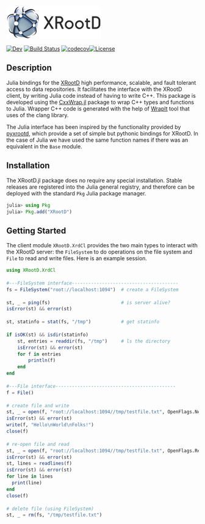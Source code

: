 [![XRootD](docs/src/assets/xrootd-logo.png)](https://xrootd.slac.stanford.edu)


[![Dev](https://img.shields.io/badge/docs-dev-blue.svg)](https:///JuliaHEP.github.io/XRootD.jl/dev/)
[![Build Status](https://github.com/JuliaHEP/XRootD.jl/workflows/CI/badge.svg)](https://github.com/JuliaHEP/XRootD.jl/actions)
[![codecov](https://codecov.io/gh/JuliaHEP/XRootD.jl/graph/badge.svg?token=AS74WXOYT6)](https://codecov.io/gh/JuliaHEP/XRootD.jl)[![License](https://img.shields.io/badge/license-LGPL-blue.svg)](LICENSE)

## Description

Julia bindings for the [XRootD](https://xrootd.slac.stanford.edu) high performance, scalable, and fault tolerant access to data repositories. It facilitates the interface with the XRootD client, by writing Julia code instead of having to write C++.
This package is developed using the [CxxWrap.jl](https://github.com/JuliaInterop/CxxWrap.jl) package to wrap C++ types and functions to Julia. Wrapper C++ code is generated with the help of [WrapIt](https://github.com/grasph/wrapit) tool that uses of the clang library.

The Julia interface has been inspired by the functionality provided by [pyxrootd](https://xrootd.slac.stanford.edu/doc/doxygen/5.6.4/python/), which provide a set of simple but pythonic bindings for XRootD. In the case of Julia we have used the same function names if there was an equivalent in the `Base` module. 

## Installation
The XRootD.jl package does no require any special installation. Stable releases are registered into the Julia general registry, and therefore can be deployed with the standard `Pkg` Julia package manager.
```julia
julia> using Pkg
julia> Pkg.add("XRootD")
```

## Getting Started
The client module `XRootD.XrdCl` provides the two main types to interact with the XRootD server: the `FileSystem` to do operations on the file system and `File` to read and write files. Here is an example session.  

```Julia
using XRootD.XrdCl

#---FileSystem interface---------------------------------------
fs = FileSystem("root://localhost:1094")  # create a FileSystem

st, _ = ping(fs)                          # is server alive?
isError(st) && error(st)

st, statinfo = stat(fs, "/tmp")           # get statinfo 

if isOK(st) && isdir(statinfo)              
    st, entries = readdir(fs, "/tmp")     # ls the directory
    isError(st) && error(st)
    for f in entries
        println(f)
    end
end

#---File interface--------------------------------------------
f = File()

# create file and write
st, _ = open(f, "root://localhost:1094//tmp/testfile.txt", OpenFlags.New|OpenFlags.Write)
isError(st) && error(st)
write(f, "Hello\nWorld\nFolks!")
close(f)

# re-open file and read
st, _ = open(f, "root://localhost:1094//tmp/testfile.txt", OpenFlags.Read)
isError(st) && error(st)
st, lines = readlines(f)
isError(st) && error(st)
for line in lines
  print(line)
end
close(f)

# delete file (using FileSystem)
st, _ = rm(fs, "/tmp/testfile.txt")
```

